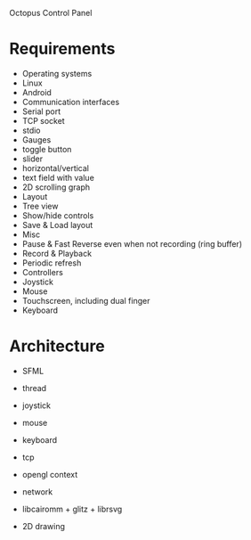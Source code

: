 
Octopus Control Panel

Requirements
============

- Operating systems
 - Linux
 - Android
- Communication interfaces
 - Serial port
 - TCP socket
 - stdio
- Gauges
 - toggle button
 - slider
  - horizontal/vertical
  - text field with value
 - 2D scrolling graph
- Layout
 - Tree view
 - Show/hide controls
 - Save & Load layout
- Misc
 - Pause & Fast Reverse even when not recording (ring buffer)
 - Record & Playback
 - Periodic refresh
- Controllers
 - Joystick
 - Mouse
 - Touchscreen, including dual finger
 - Keyboard

Architecture
============

- SFML
 - thread
 - joystick
 - mouse
 - keyboard
 - tcp
 - opengl context
 - network

- libcairomm + glitz + librsvg
 - 2D drawing

